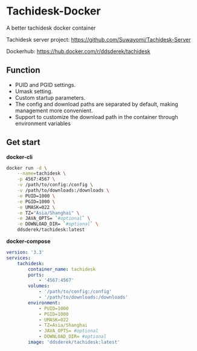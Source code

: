 # Tachidesk-Docker

A better tachidesk docker container

Tachidesk server project: https://github.com/Suwayomi/Tachidesk-Server

Dockerhub: https://hub.docker.com/r/ddsderek/tachidesk

## Function

- PUID and PGID settings.
- Umask setting.
- Custom startup parameters.
- The config and download paths are separated by default, making management more convenient.
- Support to customize the download path in the container through environment variables

## Get start

**docker-cli**

```bash
docker run -d \
    --name=tachidesk \
    -p 4567:4567 \
    -v /path/to/config:/config \
    -v /path/to/downloads:/downloads \
    -e PUID=1000 \
    -e PGID=1000 \
    -e UMASK=022 \
    -e TZ="Asia/Shanghai" \
    -e JAVA_OPTS= `#optional` \
    -e DOWNLOAD_DIR= `#optional` \
    ddsderek/tachidesk:latest
```

**docker-compose**

```yaml
version: '3.3'
services:
    tachidesk:
        container_name: tachidesk
        ports:
            - '4567:4567'
        volumes:
            - '/path/to/config:/config'
            - '/path/to/downloads:/downloads'
        environment:
            - PUID=1000
            - PGID=1000
            - UMASK=022
            - TZ=Asia/Shanghai
            - JAVA_OPTS= #optional
            - DOWNLOAD_DIR= #optional
        image: 'ddsderek/tachidesk:latest'
```